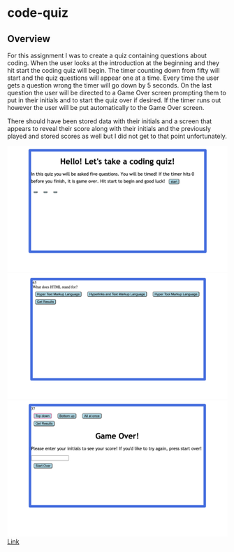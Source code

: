 # code-quiz
## Overview
For this assignment I was to create a quiz containing questions about coding. When the user looks at the introduction at the beginning and they hit start the coding quiz will begin. The timer counting down from fifty will start and the quiz questions will appear one at a time. Every time the user gets a question wrong the timer will go down by 5 seconds. On the last question the user will be directed to a Game Over screen prompting them to put in their initials and to start the quiz over if desired. If the timer runs out however the user will be put automatically to the Game Over screen. 

There should have been stored data with their initials and a screen that appears to reveal their score along with their initials and the previously played and stored scores as well but I did not get to that point unfortunately.


![Image](Assets/Images/sh-1.png)
![Image](Assets/Images/sh-2.png)
![Image](Assets/Images/sh-3.png)
[Link](https://lilipcohen.github.io/code-quiz/)